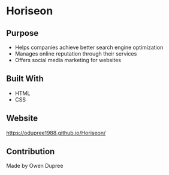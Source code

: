 # Horiseon

## Purpose
* Helps companies achieve better search engine optimization
* Manages online reputation through their services
* Offers social media marketing for websites

## Built With
* HTML
* CSS

## Website
https://odupree1988.github.io/Horiseon/

## Contribution
Made by Owen Dupree

